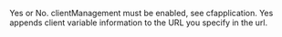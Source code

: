 Yes or No. clientManagement must be enabled, see cfapplication. Yes appends client variable
information to the URL you specify in the url.